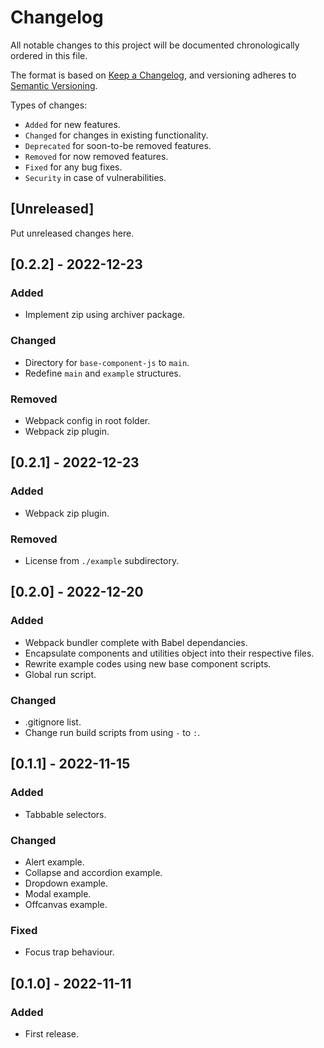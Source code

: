 # Changelog
All notable changes to this project will be documented chronologically ordered
in this file.

The format is based on [Keep a Changelog](https://keepachangelog.com/en/1.0.0/),
and versioning adheres to [Semantic Versioning](https://semver.org/spec/v2.0.0.html).

Types of changes:
* `Added` for new features.
* `Changed` for changes in existing functionality.
* `Deprecated` for soon-to-be removed features.
* `Removed` for now removed features.
* `Fixed` for any bug fixes.
* `Security` in case of vulnerabilities.

## [Unreleased]
Put unreleased changes here.

## [0.2.2] - 2022-12-23

### Added
* Implement zip using archiver package.

### Changed
* Directory for `base-component-js` to `main`.
* Redefine `main` and `example` structures.

### Removed
* Webpack config in root folder.
* Webpack zip plugin.

## [0.2.1] - 2022-12-23

### Added
* Webpack zip plugin.

### Removed
* License from `./example` subdirectory.

## [0.2.0] - 2022-12-20

### Added
* Webpack bundler complete with Babel dependancies.
* Encapsulate components and utilities object into their respective files.
* Rewrite example codes using new base component scripts.
* Global run script.

### Changed
* .gitignore list.
* Change run build scripts from using `-` to `:`.

## [0.1.1] - 2022-11-15
### Added
* Tabbable selectors.

### Changed
* Alert example.
* Collapse and accordion example.
* Dropdown example.
* Modal example.
* Offcanvas example.

### Fixed
* Focus trap behaviour.

## [0.1.0] - 2022-11-11
### Added
* First release.